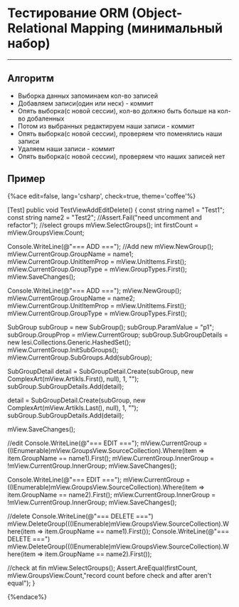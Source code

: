 # Тестирование ORM (Object-Relational Mapping (минимальный набор) #

---

## Алгоритм ##

* Выборка данных запоминаем кол-во записей
* Добавляем записи(один или неск) - коммит
* Опять выборка(с новой сессии), кол-во должно быть больше на кол-во добаленных
* Потом из выбранных редактируем наши записи - коммит
* Опять выборка(с новой сессии), проверяем что поменялись наши записи
* Удаляем наши записи - коммит
* Опять выборка(с новой сессии), проверяем что наших записей нет

## Пример ##

{%ace edit=false, lang='csharp', check=true, theme='coffee'%}

[Test]
public void TestViewAddEditDelete()
{
  const string name1 = "Test1";
  const string name2 = "Test2";
  //Assert.Fail("need uncomment and refactor");
  //select groups
  mView.SelectGroups();
  int firstCount = mView.GroupsView.Count;
  
  Console.WriteLine(@"=== ADD ===");
  //Add new
  mView.NewGroup();
  mView.CurrentGroup.GroupName = name1;
  mView.CurrentGroup.UnitItemProp = mView.UnitItems.First();
  mView.CurrentGroup.GroupType = mView.GroupTypes.First();
  mView.SaveChanges();
  
  Console.WriteLine(@"=== ADD ===");
  mView.NewGroup();
  mView.CurrentGroup.GroupName = name2;
  mView.CurrentGroup.UnitItemProp = mView.UnitItems.First();
  mView.CurrentGroup.GroupType = mView.GroupTypes.First();
  
  SubGroup subGroup = new SubGroup();
  subGroup.ParamValue = "p1";
  subGroup.GroupProp = mView.CurrentGroup;
  subGroup.SubGroupDetails = new Iesi.Collections.Generic.HashedSet<SubGroupDetail>();
  mView.CurrentGroup.InitSubGroups();
  mView.CurrentGroup.SubGroups.Add(subGroup);
  
  SubGroupDetail detail = SubGroupDetail.Create(subGroup, new ComplexArt(mView.Artikls.First(), null), 1, "");
  subGroup.SubGroupDetails.Add(detail);
  
  detail = SubGroupDetail.Create(subGroup, new ComplexArt(mView.Artikls.Last(), null), 1, "");
  subGroup.SubGroupDetails.Add(detail);
  
  mView.SaveChanges();
  
  //edit
  Console.WriteLine(@"=== EDIT ===");
  mView.CurrentGroup = ((IEnumerable<Group>)mView.GroupsView.SourceCollection).Where(item => item.GroupName == name1).First();
  mView.CurrentGroup.InnerGroup = !mView.CurrentGroup.InnerGroup;
  mView.SaveChanges();
  
  Console.WriteLine(@"=== EDIT ===");
  mView.CurrentGroup = ((IEnumerable<Group>)mView.GroupsView.SourceCollection).Where(item => item.GroupName == name2).First();
  mView.CurrentGroup.InnerGroup = !mView.CurrentGroup.InnerGroup;
  mView.SaveChanges();
  
  //delete
  Console.WriteLine(@"=== DELETE ===")
  mView.DeleteGroup(((IEnumerable<Group>)mView.GroupsView.SourceCollection).Where(item => item.GroupName == name1).First());
  Console.WriteLine(@"=== DELETE ===")
  mView.DeleteGroup(((IEnumerable<Group>)mView.GroupsView.SourceCollection).Where(item => item.GroupName == name2).First());
  
  //check at fin
  mView.SelectGroups();
  Assert.AreEqual(firstCount, mView.GroupsView.Count,"record count before check and after aren't equal");
}

{%endace%}